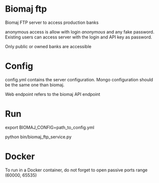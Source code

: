# Biomaj ftp

Biomaj FTP server to access production banks

anonymous access is allow with login *anonymous* and any fake password.
Existing users can access server with the login and API key as password.

Only public or owned banks are accessible

# Config

config.yml contains the server configuration.
Mongo configuration should be the same one than biomaj.

Web endpoint refers to the biomaj API endpoint

# Run

export BIOMAJ_CONFIG=path_to_config.yml

python bin/biomaj_ftp_service.py

# Docker

To run in a Docker container, do not forget to open passive ports range (60000, 65535)
